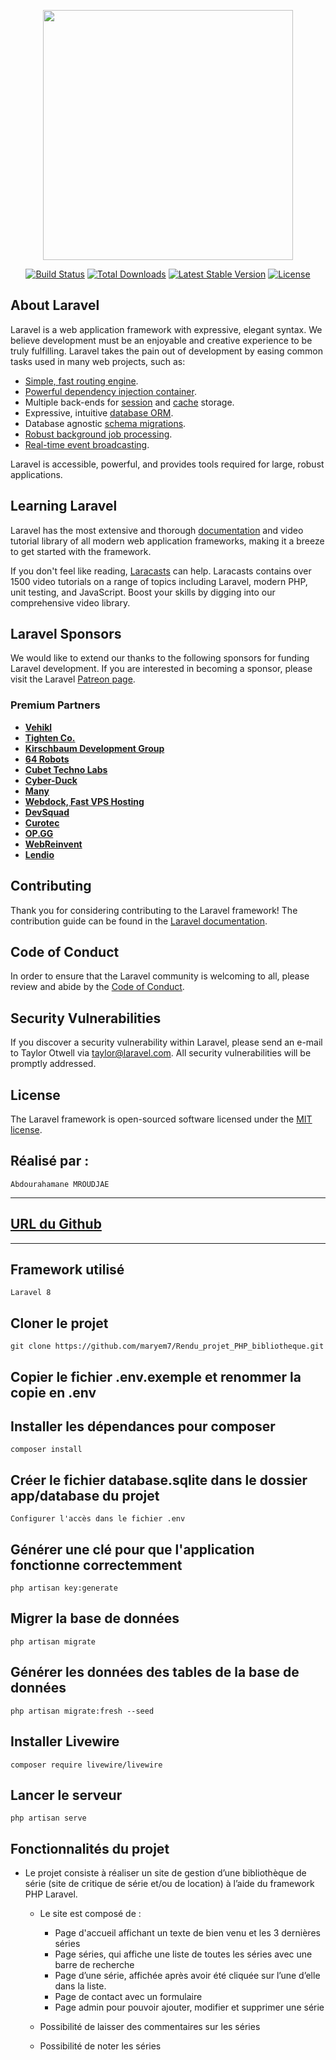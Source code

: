<p align="center"><a href="https://laravel.com" target="_blank"><img src="https://raw.githubusercontent.com/laravel/art/master/logo-lockup/5%20SVG/2%20CMYK/1%20Full%20Color/laravel-logolockup-cmyk-red.svg" width="400"></a></p>

<p align="center">
<a href="https://travis-ci.org/laravel/framework"><img src="https://travis-ci.org/laravel/framework.svg" alt="Build Status"></a>
<a href="https://packagist.org/packages/laravel/framework"><img src="https://img.shields.io/packagist/dt/laravel/framework" alt="Total Downloads"></a>
<a href="https://packagist.org/packages/laravel/framework"><img src="https://img.shields.io/packagist/v/laravel/framework" alt="Latest Stable Version"></a>
<a href="https://packagist.org/packages/laravel/framework"><img src="https://img.shields.io/packagist/l/laravel/framework" alt="License"></a>
</p>

## About Laravel

Laravel is a web application framework with expressive, elegant syntax. We believe development must be an enjoyable and creative experience to be truly fulfilling. Laravel takes the pain out of development by easing common tasks used in many web projects, such as:

- [Simple, fast routing engine](https://laravel.com/docs/routing).
- [Powerful dependency injection container](https://laravel.com/docs/container).
- Multiple back-ends for [session](https://laravel.com/docs/session) and [cache](https://laravel.com/docs/cache) storage.
- Expressive, intuitive [database ORM](https://laravel.com/docs/eloquent).
- Database agnostic [schema migrations](https://laravel.com/docs/migrations).
- [Robust background job processing](https://laravel.com/docs/queues).
- [Real-time event broadcasting](https://laravel.com/docs/broadcasting).

Laravel is accessible, powerful, and provides tools required for large, robust applications.

## Learning Laravel

Laravel has the most extensive and thorough [documentation](https://laravel.com/docs) and video tutorial library of all modern web application frameworks, making it a breeze to get started with the framework.

If you don't feel like reading, [Laracasts](https://laracasts.com) can help. Laracasts contains over 1500 video tutorials on a range of topics including Laravel, modern PHP, unit testing, and JavaScript. Boost your skills by digging into our comprehensive video library.

## Laravel Sponsors

We would like to extend our thanks to the following sponsors for funding Laravel development. If you are interested in becoming a sponsor, please visit the Laravel [Patreon page](https://patreon.com/taylorotwell).

### Premium Partners

- **[Vehikl](https://vehikl.com/)**
- **[Tighten Co.](https://tighten.co)**
- **[Kirschbaum Development Group](https://kirschbaumdevelopment.com)**
- **[64 Robots](https://64robots.com)**
- **[Cubet Techno Labs](https://cubettech.com)**
- **[Cyber-Duck](https://cyber-duck.co.uk)**
- **[Many](https://www.many.co.uk)**
- **[Webdock, Fast VPS Hosting](https://www.webdock.io/en)**
- **[DevSquad](https://devsquad.com)**
- **[Curotec](https://www.curotec.com/services/technologies/laravel/)**
- **[OP.GG](https://op.gg)**
- **[WebReinvent](https://webreinvent.com/?utm_source=laravel&utm_medium=github&utm_campaign=patreon-sponsors)**
- **[Lendio](https://lendio.com)**

## Contributing

Thank you for considering contributing to the Laravel framework! The contribution guide can be found in the [Laravel documentation](https://laravel.com/docs/contributions).

## Code of Conduct

In order to ensure that the Laravel community is welcoming to all, please review and abide by the [Code of Conduct](https://laravel.com/docs/contributions#code-of-conduct).

## Security Vulnerabilities

If you discover a security vulnerability within Laravel, please send an e-mail to Taylor Otwell via [taylor@laravel.com](mailto:taylor@laravel.com). All security vulnerabilities will be promptly addressed.

## License

The Laravel framework is open-sourced software licensed under the [MIT license](https://opensource.org/licenses/MIT).


## Réalisé par :  
    Abdourahamane MROUDJAE

---------------

## [URL du Github](https://github.com/Abdourahamane10/Laravel-series.git)  

--------------

## Framework utilisé  
    Laravel 8  


## Cloner le projet  
    git clone https://github.com/maryem7/Rendu_projet_PHP_bibliotheque.git 


## Copier le fichier .env.exemple et renommer la copie en .env

## Installer les dépendances pour composer  
    composer install  


## Créer le fichier database.sqlite dans le dossier app/database du projet  
    Configurer l'accès dans le fichier .env  


## Générer une clé pour que l'application fonctionne correctemment  
    php artisan key:generate  


## Migrer la base de données  
    php artisan migrate  


## Générer les données des tables de la base de données  
    php artisan migrate:fresh --seed  


## Installer Livewire  
    composer require livewire/livewire  


## Lancer le serveur  
    php artisan serve  


## Fonctionnalités du projet  
* Le projet consiste à réaliser un site de gestion d’une bibliothèque de série (site de critique
  de série et/ou de location) à l’aide du framework PHP Laravel.
   * Le site est composé de :
      * Page d'accueil affichant un texte de bien venu et les 3 dernières séries
      * Page séries, qui affiche une liste de toutes les séries avec une barre de
        recherche
      * Page d’une série, affichée après avoir été cliquée sur l’une d’elle dans la liste.
      * Page de contact avec un formulaire
      * Page admin pour pouvoir ajouter, modifier et supprimer une série
   
   * Possibilité de laisser des commentaires sur les séries
   * Possibilité de noter les séries

   

